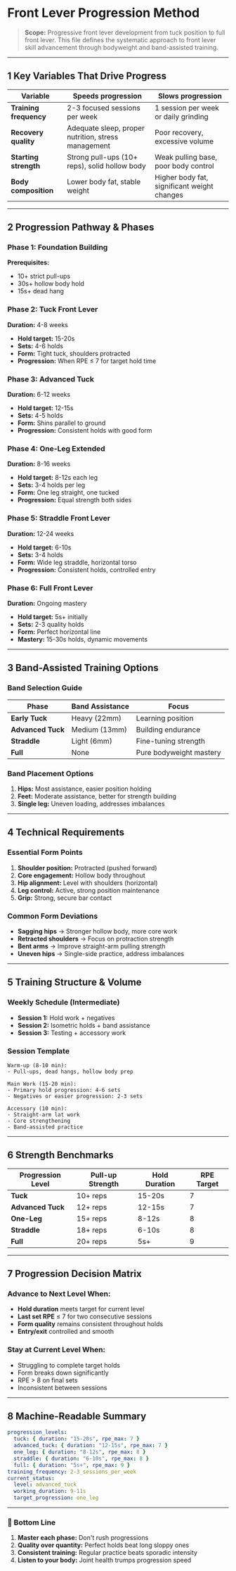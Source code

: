 # Front Lever Progression Method

> **Scope:** Progressive front lever development from tuck position to full front lever. This file defines the systematic approach to front lever skill advancement through bodyweight and band-assisted training.

---

## 1 Key Variables That Drive Progress

| Variable               | Speeds progression                                 | Slows progression                          |
| ---------------------- | -------------------------------------------------- | ------------------------------------------ |
| **Training frequency** | 2-3 focused sessions per week                     | 1 session per week or daily grinding       |
| **Recovery quality**   | Adequate sleep, proper nutrition, stress management| Poor recovery, excessive volume            |
| **Starting strength**  | Strong pull-ups (10+ reps), solid hollow body     | Weak pulling base, poor body control       |
| **Body composition**   | Lower body fat, stable weight                     | Higher body fat, significant weight changes|

---

## 2 Progression Pathway & Phases

### Phase 1: Foundation Building
**Prerequisites:** 
- 10+ strict pull-ups
- 30s+ hollow body hold
- 15s+ dead hang

### Phase 2: Tuck Front Lever
**Duration:** 4-8 weeks
- **Hold target:** 15-20s
- **Sets:** 4-6 holds
- **Form:** Tight tuck, shoulders protracted
- **Progression:** When RPE ≤ 7 for target hold time

### Phase 3: Advanced Tuck  
**Duration:** 6-12 weeks
- **Hold target:** 12-15s
- **Sets:** 4-5 holds  
- **Form:** Shins parallel to ground
- **Progression:** Consistent holds with good form

### Phase 4: One-Leg Extended
**Duration:** 8-16 weeks
- **Hold target:** 8-12s each leg
- **Sets:** 3-4 holds per leg
- **Form:** One leg straight, one tucked
- **Progression:** Equal strength both sides

### Phase 5: Straddle Front Lever
**Duration:** 12-24 weeks  
- **Hold target:** 6-10s
- **Sets:** 3-4 holds
- **Form:** Wide leg straddle, horizontal torso
- **Progression:** Consistent holds, controlled entry

### Phase 6: Full Front Lever
**Duration:** Ongoing mastery
- **Hold target:** 5s+ initially
- **Sets:** 2-3 quality holds
- **Form:** Perfect horizontal line
- **Mastery:** 15-30s holds, dynamic movements

---

## 3 Band-Assisted Training Options

### Band Selection Guide
| Phase             | Band Assistance | Focus                    |
| ----------------- | --------------- | ------------------------ |
| **Early Tuck**    | Heavy (22mm)    | Learning position        |
| **Advanced Tuck** | Medium (13mm)   | Building endurance       |
| **Straddle**      | Light (6mm)     | Fine-tuning strength     |
| **Full**          | None            | Pure bodyweight mastery  |

### Band Placement Options
1. **Hips:** Most assistance, easier position holding
2. **Feet:** Moderate assistance, better for strength building  
3. **Single leg:** Uneven loading, addresses imbalances

---

## 4 Technical Requirements

### Essential Form Points
1. **Shoulder position:** Protracted (pushed forward)
2. **Core engagement:** Hollow body throughout
3. **Hip alignment:** Level with shoulders (horizontal)
4. **Leg control:** Active, strong position maintenance
5. **Grip:** Strong, secure bar contact

### Common Form Deviations
- **Sagging hips** → Stronger hollow body, more core work
- **Retracted shoulders** → Focus on protraction strength
- **Bent arms** → Improve straight-arm pulling strength
- **Uneven hips** → Single-side practice, address imbalances

---

## 5 Training Structure & Volume

### Weekly Schedule (Intermediate)
- **Session 1:** Hold work + negatives
- **Session 2:** Isometric holds + band assistance  
- **Session 3:** Testing + accessory work

### Session Template
```text
Warm-up (8-10 min):
- Pull-ups, dead hangs, hollow body prep

Main Work (15-20 min):
- Primary hold progression: 4-6 sets
- Negatives or easier progression: 2-3 sets  

Accessory (10 min):
- Straight-arm lat work
- Core strengthening
- Band-assisted practice
```

---

## 6 Strength Benchmarks

| Progression Level    | Pull-up Strength | Hold Duration | RPE Target |
| -------------------- | ---------------- | ------------- | ---------- |
| **Tuck**             | 10+ reps         | 15-20s        | 7          |
| **Advanced Tuck**    | 12+ reps         | 12-15s        | 7          |
| **One-Leg**          | 15+ reps         | 8-12s         | 8          |
| **Straddle**         | 18+ reps         | 6-10s         | 8          |
| **Full**             | 20+ reps         | 5s+           | 9          |

---

## 7 Progression Decision Matrix

### Advance to Next Level When:
- **Hold duration** meets target for current level
- **Last set RPE** ≤ 7 for two consecutive sessions  
- **Form quality** remains consistent throughout holds
- **Entry/exit** controlled and smooth

### Stay at Current Level When:
- Struggling to complete target holds
- Form breaks down significantly
- RPE > 8 on final sets
- Inconsistent between sessions

---

## 8 Machine-Readable Summary

```yaml
progression_levels:
  tuck: { duration: "15-20s", rpe_max: 7 }
  advanced_tuck: { duration: "12-15s", rpe_max: 7 }
  one_leg: { duration: "8-12s", rpe_max: 8 }  
  straddle: { duration: "6-10s", rpe_max: 8 }
  full: { duration: "5s+", rpe_max: 9 }
training_frequency: 2-3_sessions_per_week
current_status:
  level: advanced_tuck
  working_duration: 9-11s
  target_progression: one_leg
```

---

### 📌 Bottom Line

1. **Master each phase:** Don't rush progressions
2. **Quality over quantity:** Perfect holds beat long sloppy ones
3. **Consistent training:** Regular practice beats sporadic intensity  
4. **Listen to your body:** Joint health trumps progression speed